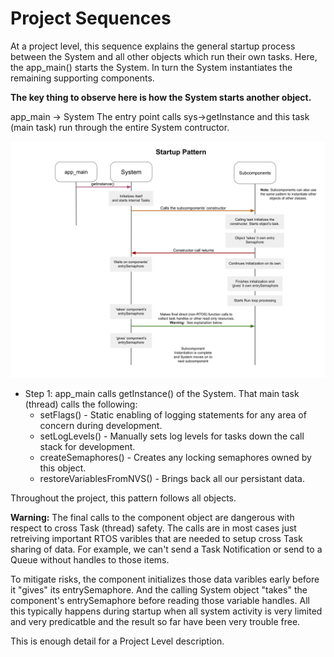 # Project Sequences
At a project level, this sequence explains the general startup process between the System and all other objects which run their own tasks.  Here, the app_main() starts the System.  In turn the System instantiates the remaining supporting components.

**The key thing to observe here is how the System starts another object.**

app_main -> System
The entry point calls sys->getInstance and this task (main task) run through the entire System contructor.

![system_starup_sequence](./drawings/project_startup_pattern_sequence.svg)


* Step 1: app_main calls getInstance() of the System.  That main task (thread) calls the following:
  * setFlags() - Static enabling of logging statements for any area of concern during development.
  * setLogLevels() - Manually sets log levels for tasks down the call stack for development.
  * createSemaphores() - Creates any locking semaphores owned by this object.
  * restoreVariablesFromNVS() - Brings back all our persistant data.

Throughout the project, this pattern follows all objects.  




**Warning:** The final calls to the component object are dangerous with respect to cross Task (thread) safety. The calls are in most cases just retreiving important RTOS varibles that are needed to setup cross Task sharing of data.   For example, we can't send a Task Notification or send to a Queue without handles to those items.

To mitigate risks, the component initializes those data varibles early before it "gives" its entrySemaphore.   And the calling System object "takes" the component's entrySemaphore before reading those variable handles.   All this typically happens during startup when all system activity is very limited and very predicatble and the result so far have been very trouble free.

This is enough detail for a Project Level description.